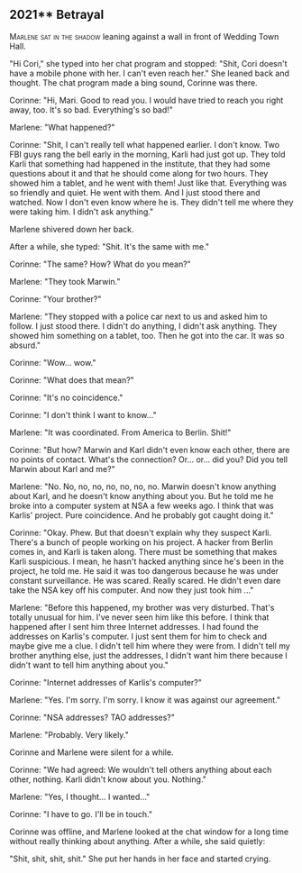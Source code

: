 
## **2021**** Betrayal

<span style="font-variant:small-caps;">Marlene sat in the shadow</span> leaning against a wall in front of Wedding Town Hall.

"Hi Cori," she typed into her chat program and stopped: "Shit, Cori doesn't have a mobile phone with her.
I can't even reach her." She leaned back and thought.
The chat program made a bing sound, Corinne was there.

Corinne: "Hi, Mari.
Good to read you.
I would have tried to reach you right away, too.
It's so bad.
Everything's so bad!"

Marlene: "What happened?"

Corinne: "Shit, I can't really tell what happened earlier.
I don't know.
Two FBI guys rang the bell early in the morning, Karli had just got up.
They told Karli that something had happened in the institute, that they had some questions about it and that he should come along for two hours.
They showed him a tablet, and he went with them!
Just like that.
Everything was so friendly and quiet.
He went with them.
And I just stood there and watched.
Now I don't even know where he is.
They didn't tell me where they were taking him.
I didn't ask anything."

Marlene shivered down her back.

After a while, she typed: "Shit.
It's the same with me."

Corinne: "The same? How? What do you mean?"

Marlene: "They took Marwin."

Corinne: "Your brother?"

Marlene: "They stopped with a police car next to us and asked him to follow.
I just stood there.
I didn't do anything, I didn't ask anything.
They showed him something on a tablet, too.
Then he got into the car.
It was so absurd."

Corinne: "Wow... wow."

Corinne: "What does that mean?"

Corinne: "It's no coincidence."

Corinne: "I don't think I want to know..."

Marlene: "It was coordinated.
From America to Berlin.
Shit!"

Corinne: "But how? Marwin and Karl didn't even know each other, there are no points of contact.
What's the connection? Or... or... did you? Did you tell Marwin about Karl and me?"

Marlene: "No. No, no, no, no, no, no, no.
Marwin doesn't know anything about Karl, and he doesn't know anything about you.
But he told me he broke into a computer system at NSA a few weeks ago.
I think that was Karlis' project.
Pure coincidence.
And he probably got caught doing it."

Corinne: "Okay.
Phew.
But that doesn't explain why they suspect Karli.
There's a bunch of people working on his project.
A hacker from Berlin comes in, and Karli is taken along.
There must be something that makes Karli suspicious.
I mean, he hasn't hacked anything since he's been in the project, he told me.
He said it was too dangerous because he was under constant surveillance.
He was scared.
Really scared.
He didn't even dare take the NSA key off his computer.
And now they just took him ..."

Marlene: "Before this happened, my brother was very disturbed.
That's totally unusual for him.
I've never seen him like this before.
I think that happened after I sent him three Internet addresses.
I had found the addresses on Karlis's computer.
I just sent them for him to check and maybe give me a clue.
I didn't tell him where they were from.
I didn't tell my brother anything else, just the addresses, I didn't want him there because I didn't want to tell him anything about you."

Corinne: "Internet addresses of Karlis's computer?"

Marlene: "Yes.
I'm sorry. I'm sorry.
I know it was against our agreement."

Corinne: "NSA addresses? TAO addresses?"

Marlene: "Probably.
Very likely."

Corinne and Marlene were silent for a while.

Corinne: "We had agreed: We wouldn't tell others anything about each other, nothing.
Karli didn't know about you.
Nothing."

Marlene: "Yes, I thought... I wanted..."

Corinne: "I have to go.
I'll be in touch."

Corinne was offline, and Marlene looked at the chat window for a long time without really thinking about anything.
After a while, she said quietly:

"Shit, shit, shit, shit."
She put her hands in her face and started crying.

